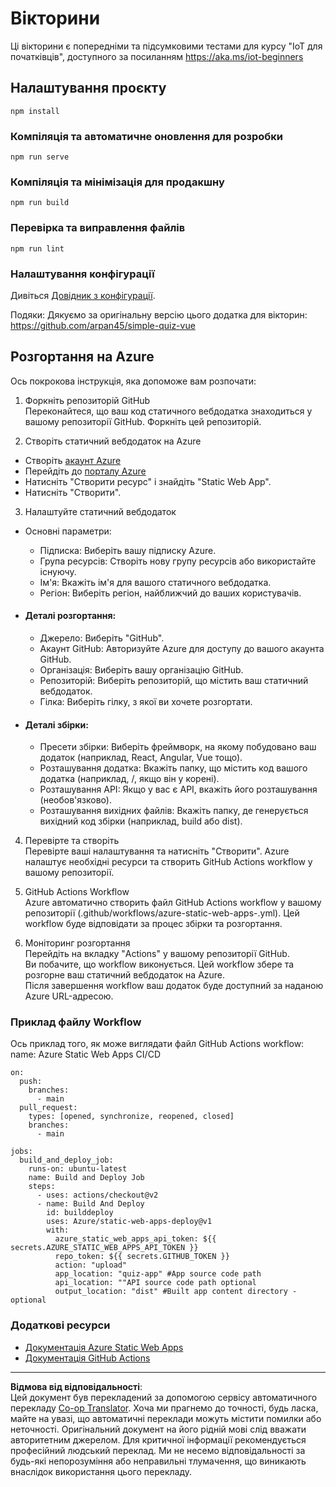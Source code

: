 <!--
CO_OP_TRANSLATOR_METADATA:
{
  "original_hash": "2a459ea9177fb0508ca96068ae1009d2",
  "translation_date": "2025-08-28T17:32:03+00:00",
  "source_file": "quiz-app/README.md",
  "language_code": "uk"
}
-->
# Вікторини

Ці вікторини є попередніми та підсумковими тестами для курсу "IoT для початківців", доступного за посиланням https://aka.ms/iot-beginners

## Налаштування проєкту

```
npm install
```

### Компіляція та автоматичне оновлення для розробки

```
npm run serve
```

### Компіляція та мінімізація для продакшну

```
npm run build
```

### Перевірка та виправлення файлів

```
npm run lint
```

### Налаштування конфігурації

Дивіться [Довідник з конфігурації](https://cli.vuejs.org/config/).

Подяки: Дякуємо за оригінальну версію цього додатка для вікторин: https://github.com/arpan45/simple-quiz-vue

## Розгортання на Azure

Ось покрокова інструкція, яка допоможе вам розпочати:

1. Форкніть репозиторій GitHub  
Переконайтеся, що ваш код статичного вебдодатка знаходиться у вашому репозиторії GitHub. Форкніть цей репозиторій.

2. Створіть статичний вебдодаток на Azure  
- Створіть [акаунт Azure](http://azure.microsoft.com)  
- Перейдіть до [порталу Azure](https://portal.azure.com)  
- Натисніть "Створити ресурс" і знайдіть "Static Web App".  
- Натисніть "Створити".  

3. Налаштуйте статичний вебдодаток  
- Основні параметри:  
  - Підписка: Виберіть вашу підписку Azure.  
  - Група ресурсів: Створіть нову групу ресурсів або використайте існуючу.  
  - Ім'я: Вкажіть ім'я для вашого статичного вебдодатка.  
  - Регіон: Виберіть регіон, найближчий до ваших користувачів.  

- #### Деталі розгортання:  
  - Джерело: Виберіть "GitHub".  
  - Акаунт GitHub: Авторизуйте Azure для доступу до вашого акаунта GitHub.  
  - Організація: Виберіть вашу організацію GitHub.  
  - Репозиторій: Виберіть репозиторій, що містить ваш статичний вебдодаток.  
  - Гілка: Виберіть гілку, з якої ви хочете розгортати.  

- #### Деталі збірки:  
  - Пресети збірки: Виберіть фреймворк, на якому побудовано ваш додаток (наприклад, React, Angular, Vue тощо).  
  - Розташування додатка: Вкажіть папку, що містить код вашого додатка (наприклад, /, якщо він у корені).  
  - Розташування API: Якщо у вас є API, вкажіть його розташування (необов'язково).  
  - Розташування вихідних файлів: Вкажіть папку, де генерується вихідний код збірки (наприклад, build або dist).  

4. Перевірте та створіть  
Перевірте ваші налаштування та натисніть "Створити". Azure налаштує необхідні ресурси та створить GitHub Actions workflow у вашому репозиторії.

5. GitHub Actions Workflow  
Azure автоматично створить файл GitHub Actions workflow у вашому репозиторії (.github/workflows/azure-static-web-apps-<name>.yml). Цей workflow буде відповідати за процес збірки та розгортання.

6. Моніторинг розгортання  
Перейдіть на вкладку "Actions" у вашому репозиторії GitHub.  
Ви побачите, що workflow виконується. Цей workflow збере та розгорне ваш статичний вебдодаток на Azure.  
Після завершення workflow ваш додаток буде доступний за наданою Azure URL-адресою.

### Приклад файлу Workflow

Ось приклад того, як може виглядати файл GitHub Actions workflow:  
name: Azure Static Web Apps CI/CD  
```
on:
  push:
    branches:
      - main
  pull_request:
    types: [opened, synchronize, reopened, closed]
    branches:
      - main

jobs:
  build_and_deploy_job:
    runs-on: ubuntu-latest
    name: Build and Deploy Job
    steps:
      - uses: actions/checkout@v2
      - name: Build And Deploy
        id: builddeploy
        uses: Azure/static-web-apps-deploy@v1
        with:
          azure_static_web_apps_api_token: ${{ secrets.AZURE_STATIC_WEB_APPS_API_TOKEN }}
          repo_token: ${{ secrets.GITHUB_TOKEN }}
          action: "upload"
          app_location: "quiz-app" #App source code path
          api_location: ""API source code path optional
          output_location: "dist" #Built app content directory - optional
```

### Додаткові ресурси  
- [Документація Azure Static Web Apps](https://learn.microsoft.com/azure/static-web-apps/getting-started)  
- [Документація GitHub Actions](https://docs.github.com/actions/use-cases-and-examples/deploying/deploying-to-azure-static-web-app)  

---

**Відмова від відповідальності**:  
Цей документ був перекладений за допомогою сервісу автоматичного перекладу [Co-op Translator](https://github.com/Azure/co-op-translator). Хоча ми прагнемо до точності, будь ласка, майте на увазі, що автоматичні переклади можуть містити помилки або неточності. Оригінальний документ на його рідній мові слід вважати авторитетним джерелом. Для критичної інформації рекомендується професійний людський переклад. Ми не несемо відповідальності за будь-які непорозуміння або неправильні тлумачення, що виникають внаслідок використання цього перекладу.